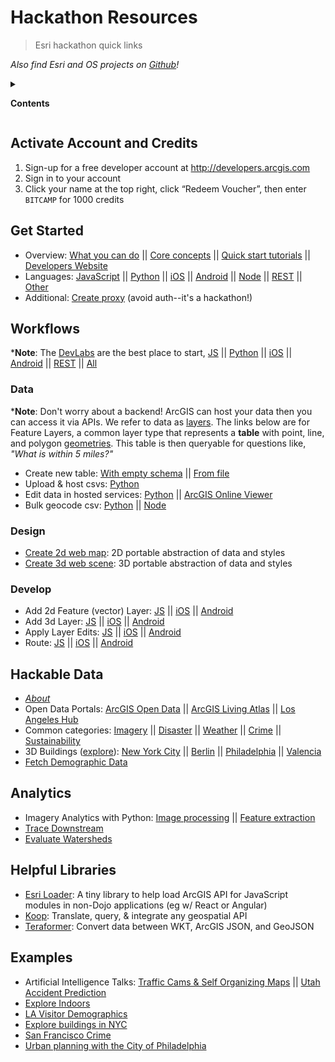 # Hackathon Resources

> Esri hackathon quick links

_Also find Esri and OS projects on [Github](https://github.com/esri)!_


<details>
  <summary>

  **Contents**
  </summary>

* [Activate Account and Credits](#activate-account-and-credits)
* [Get Started](#get-started)
* [Workflows](#workflows)
* [Hackable Data](#hackable-data)
* [Analytics](#analytics)
* [Helpful Libraries](#helpful-libraries)
* [Examples](#examples)

</details>

## Activate Account and Credits

1. Sign-up for a free developer account at <http://developers.arcgis.com>
2. Sign in to your account
3. Click your name at the top right, click “Redeem Voucher”, then enter `BITCAMP` for 1000 credits

## Get Started

* Overview: [What you can do](https://developers.arcgis.com/features/) || [Core concepts](https://developers.arcgis.com/documentation/) || [Quick start tutorials](https://developers.arcgis.com/labs/) || [Developers Website](https://developers.arcgis.com/)
* Languages: [JavaScript](https://developers.arcgis.com/javascript/) || [Python](https://developers.arcgis.com/python/) || [iOS](https://developers.arcgis.com/ios/latest/) || [Android](https://developers.arcgis.com/android/latest/) || [Node](https://github.com/esri/arcgis-rest-js) || [REST](https://developers.arcgis.com/rest/) || [Other](https://developers.arcgis.com/documentation/)
* Additional: [Create proxy](https://developers.arcgis.com/documentation/core-concepts/security-and-authentication/working-with-proxies/) (avoid auth--it's a hackathon!)

## Workflows

***Note**: The [DevLabs](https://developers.arcgis.com/labs/) are the best place to start, [JS](https://developers.arcgis.com/labs/browse/?topic=any&product=JavaScript) || [Python](https://developers.arcgis.com/labs/browse/?topic=any&product=Python) || [iOS](https://developers.arcgis.com/labs/browse/?topic=any&product=iOS) || [Android](https://developers.arcgis.com/labs/browse/?topic=any&product=Android) || [REST](https://developers.arcgis.com/labs/browse/?topic=any&product=REST-API) || [All](https://developers.arcgis.com/labs/browse/?)

### Data

***Note**: Don't worry about a backend! ArcGIS can host your data then you can access it via APIs. We refer to data as [layers](https://developers.arcgis.com/documentation/core-concepts/layers/). The links below are for Feature Layers, a common layer type that represents a **table** with point, line, and polygon [geometries](https://developers.arcgis.com/documentation/core-concepts/features-and-geometries/). This table is then queryable for questions like, _"What is within 5 miles?"_

* Create new table: [With empty schema](https://developers.arcgis.com/labs/arcgisonline/create-a-new-dataset/) || [From file](https://developers.arcgis.com/labs/arcgisonline/import-data/)
* Upload & host csvs: [Python](https://github.com/mpayson/partner-python-tools/blob/master/feature_layers/csv_upload.ipynb)
* Edit data in hosted services: [Python](https://github.com/mpayson/partner-python-tools/blob/master/feature_layers/append_data.ipynb) || [ArcGIS Online Viewer](http://doc.arcgis.com/en/arcgis-online/share-maps/manage-hosted-feature-layers.htm#ESRI_SECTION1_E2F5EF6240F246EBA5D238968B63BF97)
* Bulk geocode csv: [Python](https://github.com/mpayson/partner-python-tools/blob/master/common/csv_geocode.ipynb) || [Node](https://github.com/Esri/arcgis-rest-js/tree/master/demos/batch-geocoder-node)

### Design

* [Create 2d web map](https://developers.arcgis.com/labs/arcgisonline/create-a-web-map/): 2D portable abstraction of data and styles
* [Create 3d web scene](https://developers.arcgis.com/labs/arcgisonline/create-a-web-scene/): 3D portable abstraction of data and styles

### Develop

* Add 2d Feature (vector) Layer: [JS](/samples/2dLayer.html) || [iOS](https://developers.arcgis.com/labs/ios/create-a-2d-map-with-a-layer/) || [Android](https://developers.arcgis.com/labs/android/create-a-2d-map-with-a-layer/)
* Add 3d Layer: [JS](/samples/3dLayer.html) || [iOS](https://developers.arcgis.com/ios/latest/swift/sample-code/scene-layer-url-.htm) || [Android](https://developers.arcgis.com/android/latest/sample-code/scene-layer.htm)
* Apply Layer Edits: [JS](/samples/ApplyEdit.html) || [iOS](https://developers.arcgis.com/ios/latest/swift/guide/edit-features.htm) || [Android](https://developers.arcgis.com/android/latest/guide/edit-features.htm#ESRI_SECTION1_2A4C0222216A448C9CBAFCD0F75A21F6)
* Route: [JS](/samples/Route.html) || [iOS](https://developers.arcgis.com/ios/latest/swift/guide/find-a-route.htm) || [Android](https://developers.arcgis.com/labs/android/display-a-route/)

## Hackable Data

* *[About](http://www.arcgis.com/features/maps/index.html)*
* Open Data Portals: [ArcGIS Open Data](http://hub.arcgis.com/pages/open-data) || [ArcGIS Living Atlas](https://livingatlas.arcgis.com/en/) || [Los Angeles Hub](http://geohub.lacity.org/)
* Common categories: [Imagery](https://livingatlas.arcgis.com/en/browse/#s=0&q=landsat&md=imagery:11111) || [Disaster](http://hub.arcgis.com/datasets?q=Disaster) || [Weather](https://livingatlas.arcgis.com/en/browse/#s=0&q=weather) || [Crime](http://hub.arcgis.com/datasets?q=Crime) || [Sustainability](hub.arcgis.com/datasets?q=Sustainable)
* 3D Buildings ([explore](https://www.arcgis.com/home/webscene/viewer.html?webscene=08409d3e2d8543ca81217a88f428a502)): [New York City](https://tiles.arcgis.com/tiles/V6ZHFr6zdgNZuVG0/arcgis/rest/services/NYCatt/SceneServer) || [Berlin](https://tiles.arcgis.com/tiles/P3ePLMYs2RVChkJx/arcgis/rest/services/Buildings_Berlin/SceneServer) || [Philadelphia](http://scenesampleserverdev.arcgis.com/arcgis/rest/services/Hosted/Buildings_Philadelphia/SceneServer) || [Valencia](https://services1.arcgis.com/YFraetVkEAF1lMag/arcgis/rest/services/Valencia_3D_v2_local/SceneServer)
* [Fetch Demographic Data](https://developers.arcgis.com/features/demographics/)

## Analytics

* Imagery Analytics with Python: [Image processing](https://developers.arcgis.com/python/guide/using-imagery-layers/) || [Feature extraction](https://developers.arcgis.com/python/sample-notebooks/counting-features-in-satellite-images-using-scikit-image/)
* [Trace Downstream](https://developers.arcgis.com/rest/elevation/api-reference/trace-downstream.htm)
* [Evaluate Watersheds](https://developers.arcgis.com/rest/elevation/api-reference/watershed.htm)

## Helpful Libraries

* [Esri Loader](https://github.com/Esri/esri-loader): A tiny library to help load ArcGIS API for JavaScript modules in non-Dojo applications (eg w/ React or Angular)
* [Koop](https://github.com/koopjs/koop): Translate, query, & integrate any geospatial API
* [Teraformer](https://github.com/esri/Terraformer): Convert data between WKT, ArcGIS JSON, and GeoJSON

## Examples

* Artificial Intelligence Talks: [Traffic Cams & Self Organizing Maps](https://youtu.be/Cm_oAaQVWZ8?t=5m14s) || [Utah Accident Prediction](https://youtu.be/aKq50YM8a8w?t=3m11s)
* [Explore Indoors](https://mpayson.github.io/partner-pocs/indoor-reality/index.html)
* [LA Visitor Demographics](https://mpayson.github.io/partner-pocs/safegraph/index.html)
* [Explore buildings in NYC](https://esri.github.io/Manhattan-skyscraper-explorer/)
* [San Francisco Crime](https://coolmaps.esri.com/#4)
* [Urban planning with the City of Philadelphia](https://www.arcgis.com/apps/CEWebViewer/viewer.html?3dWebScene=86f88285788a4c53bd3d5dde6b315dfe)
